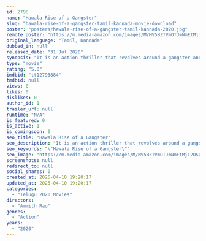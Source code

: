 ```yaml
---
id: 2798
name: "Hawala Rise of a Gangster"
slug: "hawala-rise-of-a-gangster-tamil-kannada-movie-download"
poster: "posters/hawala-rise-of-a-gangster-tamil-kannada-2020.jpg"
remote_poster: "https://m.media-amazon.com/images/M/MV5BZTVmOTJmNmEtMjI2OS00MjhiLWI5MTgtZGUwNTYwZTdiYjhlXkEyXkFqcGdeQXVyMTIyMjIwMDAw._V1_SX300.jpg"
original_language: "Tamil, Kannada"
dubbed_in: null
released_date: "31 Jul 2020"
synopsis: "It is an action thriller that revolves around a gangster and how he overcomes his opponents to emerge as the topmost gangster in the mafia scenario. The movie brims with action sequences, car chases, shootouts and faceoffs between..."
type: "movie"
rating: "5.0"
imdbid: "tt12793884"
tmdbid: null
views: 0
likes: 0
dislikes: 0
author_id: 1
trailer_url: null
runtime: "N/A"
is_featured: 0
is_active: 1
is_comingsoon: 0
seo_title: "Hawala Rise of a Gangster"
seo_description: "It is an action thriller that revolves around a gangster and how he overcomes his opponents to emerge as the topmost gangster in the mafia scenario. The movie brims with action sequences, car chases, shootouts and faceoffs between..."
seo_keywords: "\"Hawala Rise of a Gangster\""
seo_image: "https://m.media-amazon.com/images/M/MV5BZTVmOTJmNmEtMjI2OS00MjhiLWI5MTgtZGUwNTYwZTdiYjhlXkEyXkFqcGdeQXVyMTIyMjIwMDAw._V1_SX300.jpg"
screenshots: null
redirect_to: null
social_shares: 0
created_at: 2025-04-10 19:20:17
updated_at: 2025-04-10 19:20:17
categories:
  - "Telugu 2020 Movies"
directors:
  - "Ammith Rao"
genres:
  - "Action"
years:
  - "2020"
---
```


